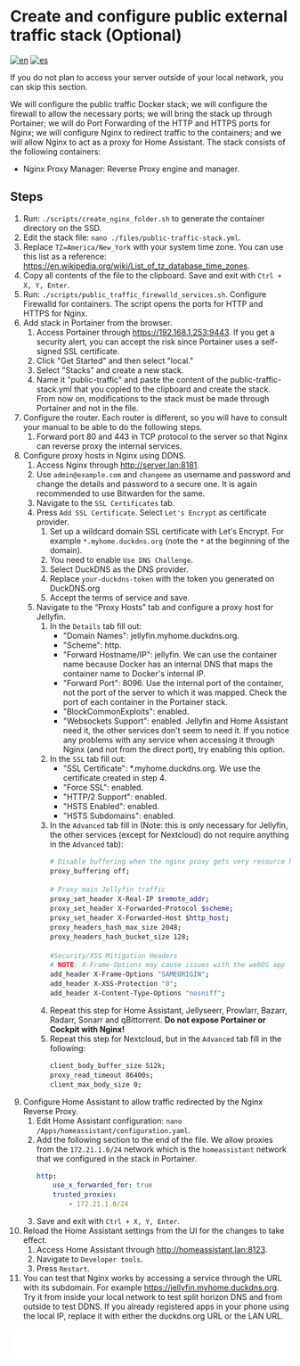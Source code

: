 # Create and configure public external traffic stack (Optional)

[![en](https://img.shields.io/badge/lang-en-blue.svg)](Create%20and%20configure%20public%20external%20traffic%20stack%20optional.md)
[![es](https://img.shields.io/badge/lang-es-blue.svg)](Create%20and%20configure%20public%20external%20traffic%20stack%20optional.es.md)

If you do not plan to access your server outside of your local network, you can skip this section.

We will configure the public traffic Docker stack; we will configure the firewall to allow the necessary ports; we will bring the stack up through Portainer; we will do Port Forwarding of the HTTP and HTTPS ports for Nginx; we will configure Nginx to redirect traffic to the containers; and we will allow Nginx to act as a proxy for Home Assistant. The stack consists of the following containers:

- Nginx Proxy Manager: Reverse Proxy engine and manager.

## Steps

1. Run: `./scripts/create_nginx_folder.sh` to generate the container directory on the SSD.
2. Edit the stack file: `nano ./files/public-traffic-stack.yml`.
3. Replace `TZ=America/New_York` with your system time zone. You can use this list as a reference: https://en.wikipedia.org/wiki/List_of_tz_database_time_zones.
4. Copy all contents of the file to the clipboard. Save and exit with `Ctrl + X, Y, Enter`.
5. Run: `./scripts/public_traffic_firewalld_services.sh`. Configure Firewalld for containers. The script opens the ports for HTTP and HTTPS for Nginx.
6. Add stack in Portainer from the browser.
    1. Access Portainer through https://192.168.1.253:9443. If you get a security alert, you can accept the risk since Portainer uses a self-signed SSL certificate.
    2. Click "Get Started" and then select "local."
    3. Select "Stacks" and create a new stack.
    4. Name it "public-traffic" and paste the content of the public-traffic-stack.yml that you copied to the clipboard and create the stack. From now on, modifications to the stack must be made through Portainer and not in the file.
7. Configure the router. Each router is different, so you will have to consult your manual to be able to do the following steps.
    1. Forward port 80 and 443 in TCP protocol to the server so that Nginx can reverse proxy the internal services.
8. Configure proxy hosts in Nginx using DDNS.
    1. Access Nginx through http://server.lan:8181.
    2. Use ` admin@example.com ` and `changeme` as username and password and change the details and password to a secure one. It is again recommended to use Bitwarden for the same.
    3. Navigate to the `SSL Certificates` tab.
    4. Press `Add SSL Certificate`. Select `Let's Encrypt` as certificate provider.
        1. Set up a wildcard domain SSL certificate with Let's Encrypt. For example `*.myhome.duckdns.org` (note the `*` at the beginning of the domain).
        2. You need to enable `Use DNS Challenge`.
        3. Select DuckDNS as the DNS provider.
        4. Replace `your-duckdns-token` with the token you generated on DuckDNS.org
        5. Accept the terms of service and save.
    5. Navigate to the “Proxy Hosts” tab and configure a proxy host for Jellyfin.
        1. In the `Details` tab fill out:
            - "Domain Names": jellyfin.myhome.duckdns.org.
            - "Scheme": http.
            - "Forward Hostname/IP": jellyfin. We can use the container name because Docker has an internal DNS that maps the container name to Docker's internal IP.
            - "Forward Port": 8096. Use the internal port of the container, not the port of the server to which it was mapped. Check the port of each container in the Portainer stack.
            - "BlockCommonExploits": enabled.
            - "Websockets Support": enabled. Jellyfin and Home Assistant need it, the other services don't seem to need it. If you notice any problems with any service when accessing it through Nginx (and not from the direct port), try enabling this option.
        2. In the `SSL` tab fill out:
            - "SSL Certificate": *.myhome.duckdns.org. We use the certificate created in step 4.
            - "Force SSL": enabled.
            - "HTTP/2 Support": enabled.
            - "HSTS Enabled": enabled.
            - "HSTS Subdomains": enabled.
        3. In the `Advanced` tab fill in (Note: this is only necessary for Jellyfin, the other services (except for Nextcloud) do not require anything in the `Advanced` tab):
            ```sh
            # Disable buffering when the nginx proxy gets very resource heavy upon streaming
            proxy_buffering off;

            # Proxy main Jellyfin traffic
            proxy_set_header X-Real-IP $remote_addr;
            proxy_set_header X-Forwarded-Protocol $scheme;
            proxy_set_header X-Forwarded-Host $http_host;
            proxy_headers_hash_max_size 2048;
            proxy_headers_hash_bucket_size 128;

            #Security/XSS Mitigation Headers
            # NOTE: X-Frame-Options may cause issues with the webOS app
            add_header X-Frame-Options "SAMEORIGIN";
            add_header X-XSS-Protection "0";
            add_header X-Content-Type-Options "nosniff";
            ```
        4. Repeat this step for Home Assistant, Jellyseerr, Prowlarr, Bazarr, Radarr, Sonarr and qBittorrent. **Do not expose Portainer or Cockpit with Nginx!**
        5. Repeat this step for Nextcloud, but in the `Advanced` tab fill in the following:
            ```sh
            client_body_buffer_size 512k;
            proxy_read_timeout 86400s;
            client_max_body_size 0;
            ```
9. Configure Home Assistant to allow traffic redirected by the Nginx Reverse Proxy.
    1. Edit Home Assistant configuration: `nano /Apps/homeassistant/configuration.yaml`.
    2. Add the following section to the end of the file. We allow proxies from the `172.21.1.0/24` network which is the `homeassistant` network that we configured in the stack in Portainer.
        ```yml
        http:
            use_x_forwarded_for: true
            trusted_proxies:
                - 172.21.1.0/24
        ```
    3. Save and exit with `Ctrl + X, Y, Enter`.
10. Reload the Home Assistant settings from the UI for the changes to take effect.
    1. Access Home Assistant through http://homeassistant.lan:8123.
    2. Navigate to `Developer tools`.
    3. Press `Restart`.
11. You can test that Nginx works by accessing a service through the URL with its subdomain. For example https://jellyfin.myhome.duckdns.org. Try it from inside your local network to test split horizon DNS and from outside to test DDNS. If you already registered apps in your phone using the local IP, replace it with either the duckdns.org URL or the LAN URL.

[<img width="33.3%" src="buttons/prev-Configure dns.svg" alt="Configure DNS">](Configure%20dns.md)[<img width="33.3%" src="buttons/jump-Index.svg" alt="Index">](README.md)[<img width="33.3%" src="buttons/next-Configure scheduled tasks.svg" alt="Configure scheduled tasks">](Configure%20scheduled%20tasks.md)
